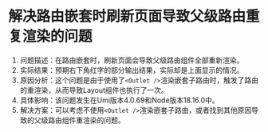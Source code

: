 # 解决路由嵌套时刷新页面导致父级路由重复渲染的问题

1. 问题描述：在路由嵌套时，刷新页面会导致父级路由组件全部重新渲染。
2. 实际结果：预期右下角红字的部分输出结果，实际却是上面显示的情况。
3. 原因分析：这个问题是由于使用了`<Outlet />`渲染嵌套子路由时，触发了路由的重渲染，从而导致Layout组件也执行了一次。
4. 具体影响：该问题发生在Umi版本4.0.69和Node版本18.16.0中。
5. 解决方案：可以考虑不使用`<Outlet />`渲染嵌套子路由，或者找到其他原因导致的父级路由组件重渲染的问题。
